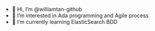 - 👋 Hi, I’m @williamtan-github
- 👀 I’m interested in Ada programming and Agile process
- 🌱 I’m currently learning ElasticSearch BDD

<!---
williamtan-github/williamtan-github is a ✨ special ✨ repository because its `README.md` (this file) appears on your GitHub profile.
You can click the Preview link to take a look at your changes.
--->
